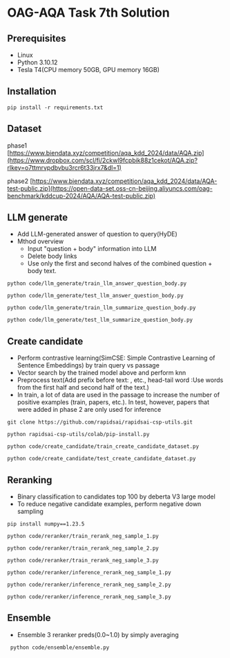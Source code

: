 # OAG-AQA Task 7th Solution

## Prerequisites
* Linux 
* Python 3.10.12
* Tesla T4(CPU memory 50GB, GPU memory 16GB)

## Installation

` pip install -r requirements.txt `

## Dataset

phase1 [https://www.biendata.xyz/competition/aqa_kdd_2024/data/AQA.zip](https://www.dropbox.com/scl/fi/2ckwl9fcpbik88z1cekot/AQA.zip?rlkey=o7ttmrvpdbvbu3rcr6t33jrx7&dl=1)

phase2 [https://www.biendata.xyz/competition/aqa_kdd_2024/data/AQA-test-public.zip](https://open-data-set.oss-cn-beijing.aliyuncs.com/oag-benchmark/kddcup-2024/AQA/AQA-test-public.zip)

## LLM generate
* Add LLM-generated answer of question to query(HyDE)
* Mthod overview
  - Input "question + body" information into LLM
  - Delete body links
  - Use only the first and second halves of the combined question + body text.
  
` python code/llm_generate/train_llm_answer_question_body.py `

` python code/llm_generate/test_llm_answer_question_body.py `

` python code/llm_generate/train_llm_summarize_question_body.py `

` python code/llm_generate/test_llm_summarize_question_body.py `

## Create candidate
* Perform contrastive learning(SimCSE: Simple Contrastive Learning of Sentence Embeddings) by train query vs passage
* Vector search by the trained model above and perform knn
* Preprocess text(Add prefix before text: <question>, <llm answer> etc., head-tail word :Use words from the first half and second half of the text.)
* In train, a lot of data are used in the passage to increase the number of positive examples (train, papers, etc.). In test, however, papers that were added in phase 2 are only used for inference
  
` git clone https://github.com/rapidsai/rapidsai-csp-utils.git `

` python rapidsai-csp-utils/colab/pip-install.py `

` python code/create_candidate/train_create_candidate_dataset.py `

` python code/create_candidate/test_create_candidate_dataset.py `

## Reranking
* Binary classification to candidates top 100 by deberta V3 large model
* To reduce negative candidate examples, perform negative down sampling

` pip install numpy==1.23.5 `

` python code/reranker/train_rerank_neg_sample_1.py `

` python code/reranker/train_rerank_neg_sample_2.py `

` python code/reranker/train_rerank_neg_sample_3.py `

` python code/reranker/inference_rerank_neg_sample_1.py `

` python code/reranker/inference_rerank_neg_sample_2.py `

` python code/reranker/inference_rerank_neg_sample_3.py `

## Ensemble
* Ensemble 3 reranker preds(0.0~1.0) by simply averaging

` python code/ensemble/ensemble.py` 


